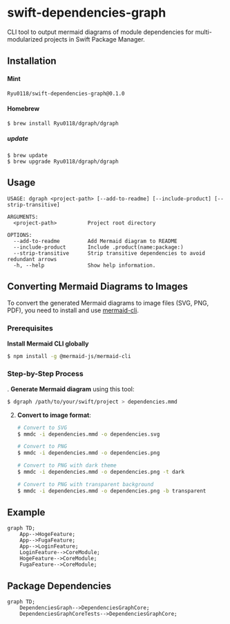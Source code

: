 # swift-dependencies-graph
CLI tool to output mermaid diagrams of module dependencies for multi-modularized projects in Swift Package Manager.

## Installation
#### Mint
```
Ryu0118/swift-dependencies-graph@0.1.0
```

#### Homebrew
```
$ brew install Ryu0118/dgraph/dgraph
```
##### update
```
$ brew update
$ brew upgrade Ryu0118/dgraph/dgraph
```

## Usage
```
USAGE: dgraph <project-path> [--add-to-readme] [--include-product] [--strip-transitive]

ARGUMENTS:
  <project-path>          Project root directory

OPTIONS:
  --add-to-readme         Add Mermaid diagram to README
  --include-product       Include .product(name:package:)
  --strip-transitive      Strip transitive dependencies to avoid redundant arrows
  -h, --help              Show help information.
```

## Converting Mermaid Diagrams to Images

To convert the generated Mermaid diagrams to image files (SVG, PNG, PDF), you need to install and use [mermaid-cli](https://github.com/mermaid-js/mermaid-cli).

### Prerequisites

**Install Mermaid CLI globally**
   ```bash
   $ npm install -g @mermaid-js/mermaid-cli
   ```

### Step-by-Step Process

. **Generate Mermaid diagram** using this tool:
   ```bash
   $ dgraph /path/to/your/swift/project > dependencies.mmd
   ```

2. **Convert to image format**:
   ```bash
   # Convert to SVG
   $ mmdc -i dependencies.mmd -o dependencies.svg

   # Convert to PNG
   $ mmdc -i dependencies.mmd -o dependencies.png

   # Convert to PNG with dark theme
   $ mmdc -i dependencies.mmd -o dependencies.png -t dark

   # Convert to PNG with transparent background
   $ mmdc -i dependencies.mmd -o dependencies.png -b transparent
   ```

## Example
```mermaid
graph TD;
    App-->HogeFeature;
    App-->FugaFeature;
    App-->LoginFeature;
    LoginFeature-->CoreModule;
    HogeFeature-->CoreModule;
    FugaFeature-->CoreModule;
```

## Package Dependencies
```mermaid
graph TD;
    DependenciesGraph-->DependenciesGraphCore;
    DependenciesGraphCoreTests-->DependenciesGraphCore;
```
